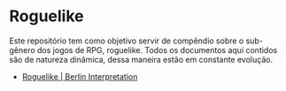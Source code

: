 # Roguelike
Este repositório tem como objetivo servir de compêndio sobre o sub-gênero dos jogos de RPG, roguelike. Todos os documentos aqui contidos são de natureza dinâmica, dessa maneira estão em constante evolução.

- [Roguelike | Berlin Interpretation][1]



[1]:https://github.com/thiagotelesdesigner/roguelike/blob/master/roguelike_berlin_interpretation